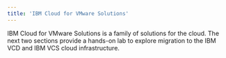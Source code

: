 ```yaml
---
title: 'IBM Cloud for VMware Solutions'
---
```


IBM Cloud for VMware Solutions is a family of solutions for 
the cloud. The next two sections provide a hands-on lab to explore migration 
to the IBM VCD and IBM VCS cloud infrastructure.